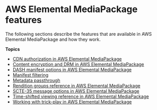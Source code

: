 # AWS Elemental MediaPackage features<a name="features-ref"></a>

The following sections describe the features that are available in AWS Elemental MediaPackage and how they work\.

**Topics**
+ [CDN authorization in AWS Elemental MediaPackage](cdn-auth.md)
+ [Content encryption and DRM in AWS Elemental MediaPackage](using-encryption.md)
+ [DASH manifest options in AWS Elemental MediaPackage](dash-trtmts.md)
+ [Manifest filtering](manifest-filtering.md)
+ [Metadata passthrough](metadata-passthrough.md)
+ [Rendition groups reference in AWS Elemental MediaPackage](rendition-groups.md)
+ [SCTE\-35 message options in AWS Elemental MediaPackage](scte.md)
+ [Time\-shifted viewing reference in AWS Elemental MediaPackage](time-shifted.md)
+ [Working with trick\-play in AWS Elemental MediaPackage](trick-play.md)